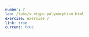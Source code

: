 ```yaml
---
number: 7
lab: /labs/subtype-polymorphism.html
exercise: exercise 7
link: true
current: true
---
```

